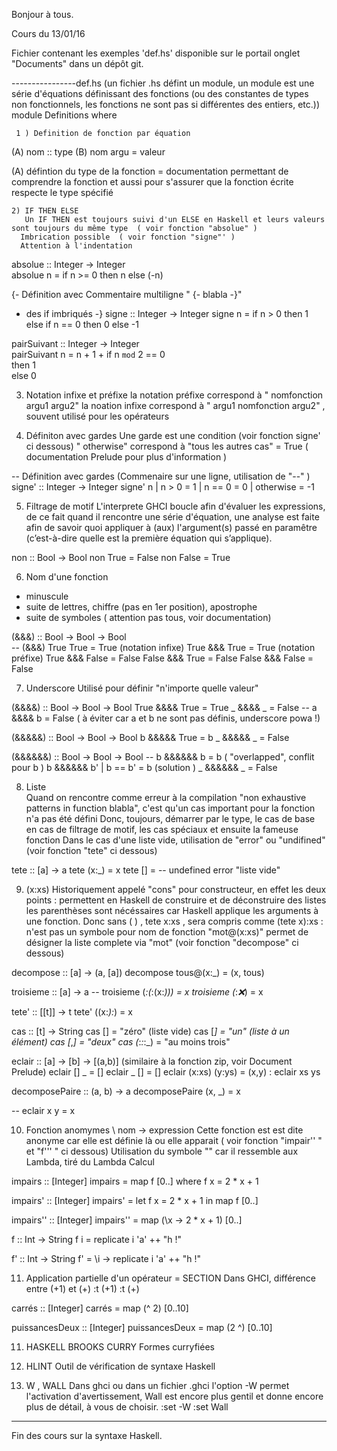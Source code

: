 Bonjour à tous.

Cours du 13/01/16

Fichier contenant les exemples 'def.hs' disponible sur le portail onglet "Documents" dans un dépôt git.

----------------def.hs (un fichier .hs  défint un module, un module est une série d'équations définissant des fonctions (ou des constantes de types non fonctionnels, les fonctions ne sont pas si différentes des entiers, etc.))
module Definitions where  

     1 ) Definition de fonction par équation
 (A) nom :: type
 (B) nom argu = valeur

  (A) défintion du type de la fonction = documentation permettant de comprendre la fonction et aussi pour s'assurer que la fonction écrite respecte le type spécifié

    2) IF THEN ELSE
       Un IF THEN est toujours suivi d'un ELSE en Haskell et leurs valeurs sont toujours du même type  ( voir fonction "absolue" )
      Imbrication possible  ( voir fonction "signe"' )
      Attention à l'indentation

absolue :: Integer -> Integer   
absolue n = if n >= 0
                then n
                else (-n)

{- Définition avec                             Commentaire multiligne " {- blabla -}"
 - des if imbriqués
 -}
signe :: Integer -> Integer
signe n = if n > 0
            then 1
            else if n == 0
                    then 0
                    else -1

pairSuivant :: Integer -> Integer                                      
pairSuivant n = n + 1 + if n `mod` 2 == 0                            
                            then 1                                                              
                            else 0

  3) Notation infixe et préfixe
   la notation préfixe correspond à  " nomfonction  argu1 argu2"
   la noation infixe  correspond à " argu1 nomfonction argu2" , souvent  utilisé pour les opérateurs


 4) Définiton avec gardes
  Une garde est une condition (voir fonction signe' ci dessous)
  " otherwise" correspond à "tous les autres cas" = True ( documentation Prelude pour plus d'information )

-- Définition avec gardes       (Commenaire sur une ligne, utilisation de "--" )
signe' :: Integer -> Integer
signe' n | n > 0     = 1
         | n == 0    = 0
         | otherwise = -1

  5) Filtrage de motif
  L'interprete GHCI boucle afin d'évaluer les expressions, de ce fait quand il rencontre une série d'équation, une analyse est faite afin de savoir quoi appliquer à (aux) l'argument(s) passé en paramêtre (c’est-à-dire quelle est la première équation qui s’applique).

non :: Bool -> Bool
non True  = False
non False = True

6) Nom d'une fonction
 - minuscule
- suite de lettres, chiffre (pas en 1er position), apostrophe
- suite de symboles ( attention pas tous, voir documentation)

(&&&) :: Bool -> Bool -> Bool      
-- (&&&) True True = True            (notation infixe)
True  &&& True  = True                 (notation préfixe)
True  &&& False = False
False &&& True  = False
False &&& False = False

7) Underscore
Utilisé pour définir    "n'importe quelle valeur"

(&&&&) :: Bool -> Bool -> Bool
True &&&& True = True
_    &&&& _    = False
-- a    &&&& b    = False     ( à éviter car a et b ne sont pas définis, underscore powa !)


(&&&&&) :: Bool -> Bool -> Bool
b &&&&& True = b
_ &&&&& _    = False

(&&&&&&) :: Bool -> Bool -> Bool
-- b &&&&&& b = b     ( "overlapped", conflit pour b )
b &&&&&& b' | b == b' = b  (solution )
_ &&&&&& _            = False



8) Liste  
Quand on rencontre comme erreur à la compilation "non exhaustive patterns in function blabla", c'est qu'un cas important pour la fonction n'a pas été défini
Donc, toujours, démarrer par le type, le cas de base en cas de filtrage de motif, les cas spéciaux et ensuite la fameuse fonction
Dans le cas d'une liste vide, utilisation de "error" ou "undifined" (voir fonction "tete" ci dessous)

tete :: [a] -> a
tete (x:_) = x
tete [] = -- undefined
          error "liste vide"


9) (x:xs)
Historiquement appelé "cons" pour constructeur, en effet les deux points : permettent en Haskell de construire et de déconstruire des listes
les parenthèses sont nécéssaires car Haskell applique les arguments à une fonction. Donc sans ( ) , tete x:xs , sera compris comme (tete x):xs
: n'est pas un symbole pour nom de fonction
"mot@(x:xs)"  permet de désigner la liste complete via "mot"  (voir fonction "decompose" ci dessous)

decompose :: [a] -> (a, [a])
decompose tous@(x:_) = (x, tous)

troisieme :: [a] -> a
-- troisieme (_:(_:(x:_))) = x
troisieme (_:_:x:_) = x

tete' :: [[t]] -> t
tete' ((x:_):_) = x

cas :: [t] -> String
cas []        = "zéro"   (liste vide)
cas [_]       = "un"     (liste à un élément)
cas [_,_]     = "deux"
cas (_:_:_:_) = "au moins trois"

eclair :: [a] -> [b] -> [(a,b)]      (similaire à la fonction zip, voir Document Prelude)
eclair     []      _ = []
eclair      _     [] = []
eclair (x:xs) (y:ys) = (x,y) : eclair xs ys


decomposePaire :: (a, b) -> a
decomposePaire (x, _) = x

-- eclair x y = x  

10) Fonction anomymes
   \ nom -> expression
   Cette fonction est est dite anonyme car elle est définie là ou elle apparait ( voir fonction "impair'' " et "f''' "  ci dessous)
   Utilisation du symbole "\" car il ressemble aux Lambda, tiré du Lambda Calcul

impairs :: [Integer]
impairs = map f [0..]
    where f x = 2 * x + 1

impairs' :: [Integer]
impairs' = let f x = 2 * x + 1
           in  map f [0..]

impairs'' :: [Integer]
impairs'' = map (\x -> 2 * x + 1) [0..]


f :: Int -> String
f i = replicate i 'a' ++ "h !"

f' :: Int -> String
f' = \i -> replicate i 'a' ++ "h !"

11) Application partielle d'un opérateur = SECTION
Dans GHCI, différence entre (+1) et (+)
:t (+1)
:t (+)

carrés :: [Integer]
carrés = map (^ 2) [0..10]

puissancesDeux :: [Integer]
puissancesDeux = map (2 ^) [0..10]




11) HASKELL BROOKS CURRY
Formes curryfiées

12) HLINT
Outil de vérification de syntaxe Haskell

13) W , WALL
Dans ghci ou dans un fichier .ghci  l'option -W permet l'activation d'avertissement, Wall est encore plus gentil et donne encore plus de détail, à vous de choisir.
:set -W
:set Wall
-----------------------------------------------------------------------

Fin des cours sur la syntaxe Haskell.
